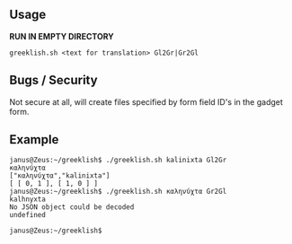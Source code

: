 Usage
-----

**RUN IN EMPTY DIRECTORY**

    greeklish.sh <text for translation> Gl2Gr|Gr2Gl

Bugs / Security
---------------
Not secure at all, will create files specified by form field ID's in the gadget form.

Example
-------

    janus@Zeus:~/greeklish$ ./greeklish.sh kalinixta Gl2Gr
    καληνύχτα
    ["καληνύχτα","kalinixta"]
    [ [ 0, 1 ], [ 1, 0 ] ]
    janus@Zeus:~/greeklish$ ./greeklish.sh καληνύχτα Gr2Gl
    kalhnyxta
    No JSON object could be decoded
    undefined

    janus@Zeus:~/greeklish$
